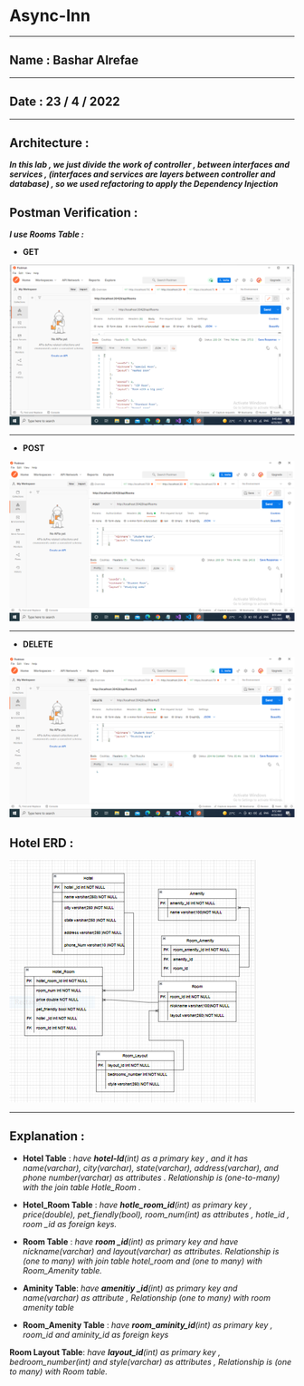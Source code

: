 # Async-Inn
---
## Name : Bashar Alrefae
---
## Date : 23 / 4 / 2022
---
## Architecture :

***In this lab , we just divide the work of controller , between interfaces and services , (interfaces and services are layers between controller and database) , so we used refactoring to apply the Dependency Injection***

## Postman Verification : 

***I use Rooms Table :***

- **GET**

![IMG](/Get.PNG)

---

- **POST**

![IMG](/Post2.PNG)

---

- **DELETE**

![IMG](/delete.PNG)

## Hotel ERD  :

![IMG](/Diagram2.PNG)

---
## Explanation : 

- **Hotel Table** : *have **hotel-Id**(int) as a primary key , and it has name(varchar), city(varchar), state(varchar), address(varchar), and phone number(varchar) as attributes . Relationship is (one-to-many) with the join table Hotle_Room .*

- **Hotel_Room Table** : *have **hotle_room_id**(int) as primary key , price(double), pet_fiendly(bool), room_num(int) as attributes , hotle_id , room _id as foreign keys.*

- **Room Table** : *have **room _id**(int) as primary key and have nickname(varchar) and layout(varchar) as attributes. Relationship is (one to many) with join table hotel_room and (one to many) with Room_Amenity table.*

- **Aminity Table**: *have **amenitiy _id**(int) as primary key and name(varchar) as attribute , Relationship (one to many) with room amenity table*

- **Room_Amenity Table** : *have **room_aminity_id**(int) as primary key , room_id and aminity_id as foreign keys*

**Room Layout Table**: *have **layout_id**(int) as primary key , bedroom_number(int) and style(varchar) as attributes ,  Relationship is (one to many) with Room table.*

